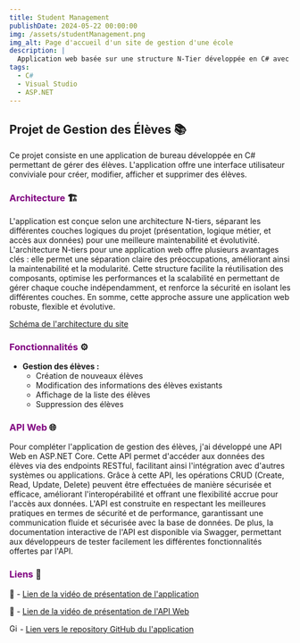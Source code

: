 ```yaml
---
title: Student Management
publishDate: 2024-05-22 00:00:00
img: /assets/studentManagement.png
img_alt: Page d'accueil d'un site de gestion d'une école
description: |
  Application web basée sur une structure N-Tier développée en C# avec l'IDE Visual Studio.
tags:
  - C#
  - Visual Studio
  - ASP.NET
---
```


## Projet de Gestion des Élèves 📚

Ce projet consiste en une application de bureau développée en C# permettant de gérer des élèves. L'application offre une interface utilisateur conviviale pour créer, modifier, afficher et supprimer des élèves.

### <font color="purple">Architecture</font> 🏗️

L'application est conçue selon une architecture N-tiers, séparant les différentes couches logiques du projet (présentation, logique métier, et accès aux données) pour une meilleure maintenabilité et évolutivité.
L'architecture N-tiers pour une application web offre plusieurs avantages clés : elle permet une séparation claire des préoccupations, améliorant ainsi la maintenabilité et la modularité. Cette structure facilite la réutilisation des composants, optimise les performances et la scalabilité en permettant de gérer chaque couche indépendamment, et renforce la sécurité en isolant les différentes couches. En somme, cette approche assure une application web robuste, flexible et évolutive.

<a href="https://github.com/N-BLET/ArchiNtier/blob/main/SchemaArchi/ArchitNtiersSite.pdf" target="_blank">Schéma de l'architecture du site</a>

### <font color="purple">Fonctionnalités</font> ⚙️

- **Gestion des élèves :**
  - Création de nouveaux élèves
  - Modification des informations des élèves existants
  - Affichage de la liste des élèves
  - Suppression des élèves

### <font color="purple">API Web</font> 🌐

Pour compléter l'application de gestion des élèves, j'ai développé une API Web en ASP.NET Core. Cette API permet d'accéder aux données des élèves via des endpoints RESTful, facilitant ainsi l'intégration avec d'autres systèmes ou applications. Grâce à cette API, les opérations CRUD (Create, Read, Update, Delete) peuvent être effectuées de manière sécurisée et efficace, améliorant l'interopérabilité et offrant une flexibilité accrue pour l'accès aux données. L'API est construite en respectant les meilleures pratiques en termes de sécurité et de performance, garantissant une communication fluide et sécurisée avec la base de données. De plus, la documentation interactive de l'API est disponible via Swagger, permettant aux développeurs de tester facilement les différentes fonctionnalités offertes par l'API.

### <font color="purple">Liens</font> 🔗

🎥 - <a href="https://1drv.ms/v/s!Anvag74D4iR_p3t6EjvUyPuJpDF6?e=ZVzFhX" target="_blank">Lien de la vidéo de présentation de l'application</a>

🎥 - <a href="https://1drv.ms/v/s!Anvag74D4iR_p3pNrJtzOf6KLuXA?e=6izNYQ" target="_blank">Lien de la vidéo de présentation de l'API Web</a>

<img src="https://github.githubassets.com/images/icons/emoji/octocat.png" alt="GitHub" width="15" height="15"> - <a href="https://github.com/N-BLET/TdCDA/" target="_blank">Lien vers le repository GitHub du l'application</a>
